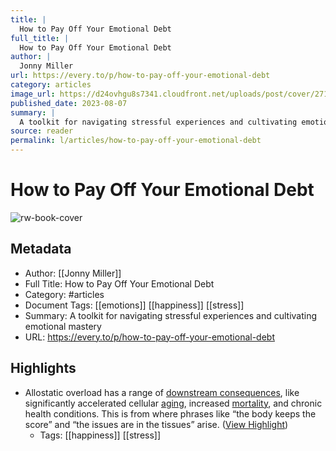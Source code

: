```yaml
---
title: |
  How to Pay Off Your Emotional Debt
full_title: |
  How to Pay Off Your Emotional Debt
author: |
  Jonny Miller
url: https://every.to/p/how-to-pay-off-your-emotional-debt
category: articles
image_url: https://d24ovhgu8s7341.cloudfront.net/uploads/post/cover/2719/ujx0lBhTzbSnI6XvdtEcM5REcGj4c--9qf3rBg0kvYBZvY5lKI-o2HU6FfOAvVIAh352BaTpGOAfQL8HaBaszjD4AAyH3HNGzC3li5lKpjTr_dz4fUpuVWX9iIgX.png
published_date: 2023-08-07
summary: |
  A toolkit for navigating stressful experiences and cultivating emotional mastery
source: reader
permalink: l/articles/how-to-pay-off-your-emotional-debt
---
```

# How to Pay Off Your Emotional Debt

![rw-book-cover](https://d24ovhgu8s7341.cloudfront.net/uploads/post/cover/2719/ujx0lBhTzbSnI6XvdtEcM5REcGj4c--9qf3rBg0kvYBZvY5lKI-o2HU6FfOAvVIAh352BaTpGOAfQL8HaBaszjD4AAyH3HNGzC3li5lKpjTr_dz4fUpuVWX9iIgX.png)

## Metadata
- Author: [[Jonny Miller]]
- Full Title: How to Pay Off Your Emotional Debt
- Category: #articles
- Document Tags: [[emotions]] [[happiness]] [[stress]] 
- Summary: A toolkit for navigating stressful experiences and cultivating emotional mastery
- URL: https://every.to/p/how-to-pay-off-your-emotional-debt

## Highlights
- Allostatic overload has a range of [downstream consequences](https://www.sciencedirect.com/topics/psychology/downstream-consequence), like significantly accelerated cellular [aging](https://ars.els-cdn.com/content/image/1-s2.0-S0306453023003001-gr10_lrg.jpg), increased [mortality](https://www.sciencedirect.com/science/article/pii/S0306453023003001#:~:text=Stress%20triggers%20anticipatory%20physiological%20responses,and%20increases%20mortality%20in%20humans), and chronic health conditions. This is from where phrases like “the body keeps the score” and “the issues are in the tissues” arise. ([View Highlight](https://read.readwise.io/read/01h92zeq2tnwxppwbdsd6w1vky))
    - Tags: [[happiness]] [[stress]] 


